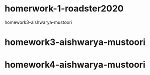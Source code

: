 # homerwork-1-roadster2020
homework3-aishwarya-mustoori
# homework3-aishwarya-mustoori
# homework4-aishwarya-mustoori
